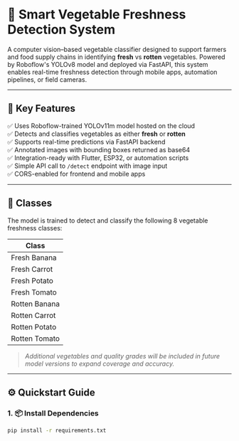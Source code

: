 # 🥦 Smart Vegetable Freshness Detection System

A computer vision–based vegetable classifier designed to support farmers and food supply chains in identifying **fresh** vs **rotten** vegetables. Powered by Roboflow's YOLOv8 model and deployed via FastAPI, this system enables real-time freshness detection through mobile apps, automation pipelines, or field cameras.

---

## 🚀 Key Features

✅ Uses Roboflow-trained YOLOv11m model hosted on the cloud  
✅ Detects and classifies vegetables as either **fresh** or **rotten**  
✅ Supports real-time predictions via FastAPI backend  
✅ Annotated images with bounding boxes returned as base64  
✅ Integration-ready with Flutter, ESP32, or automation scripts  
✅ Simple API call to `/detect` endpoint with image input  
✅ CORS-enabled for frontend and mobile apps  

---

## 🧠 Classes

The model is trained to detect and classify the following 8 vegetable freshness classes:

| Class             |
|------------------|
| Fresh Banana      |
| Fresh Carrot      |
| Fresh Potato      |
| Fresh Tomato      |
| Rotten Banana     |
| Rotten Carrot     |
| Rotten Potato     |
| Rotten Tomato     |

> *Additional vegetables and quality grades will be included in future model versions to expand coverage and accuracy.*

---

## ⚙️ Quickstart Guide

### 1. 📦 Install Dependencies

```bash
pip install -r requirements.txt
